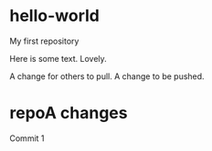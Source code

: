 # hello-world
My first repository

Here is some text. Lovely.

A change for others to pull.
A change to be pushed.

# repoA changes
Commit 1
